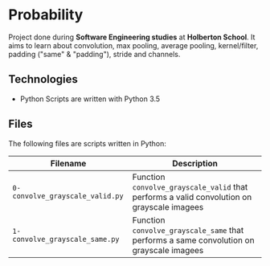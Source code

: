 # Probability

Project done during **Software Engineering studies** at **Holberton School**. It aims to learn about convolution, max pooling, average pooling, kernel/filter, padding ("same" & "padding"), stride and channels.

## Technologies
* Python Scripts are written with Python 3.5

## Files
The following files are scripts written in Python:

| Filename | Description |
| -------- | ----------- |
| `0-convolve_grayscale_valid.py` | Function `convolve_grayscale_valid` that performs a valid convolution on grayscale imagees |
| `1-convolve_grayscale_same.py` | Function `convolve_grayscale_same` that performs a same convolution on grayscale imagees |
